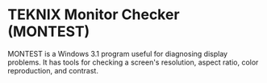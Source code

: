 # TEKNIX Monitor Checker (MONTEST)

MONTEST is a Windows 3.1 program useful for diagnosing display problems.
It has tools for checking a screen's resolution, aspect ratio, color
reproduction, and contrast.

